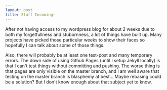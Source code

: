 ```yaml
---
layout: post
title: Stuff Incoming!
---
```


After not having access to my wordpress blog for about 2 weeks due to both my forgetfullness and stubornness, a lot of things have built up. Many projects have picked those particular weeks to show their faces so hopefully I can talk about some of those things.

Also, there will probably be at least one test-post and many temporary errors. The down side of using Github Pages (until I setup Jekyll locally) is that I can't test things without committing and pushing. The worse thing is that pages are only visible on the master branch, and I am well aware that testing on the master branch is blasphemy at best... Maybe rebasing could be a solution? But I don't know enough about that subject yet to know.